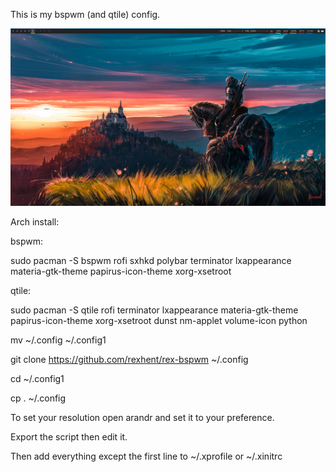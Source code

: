 This is my bspwm (and qtile) config.

![Desktop](https://raw.githubusercontent.com/rexhent/wm-pics/main/bspwm.png)

Arch install:

bspwm:

sudo pacman -S bspwm rofi sxhkd polybar terminator lxappearance materia-gtk-theme papirus-icon-theme xorg-xsetroot

qtile:

sudo pacman -S qtile rofi terminator lxappearance materia-gtk-theme papirus-icon-theme xorg-xsetroot dunst nm-applet volume-icon python



mv ~/.config ~/.config1

git clone https://github.com/rexhent/rex-bspwm ~/.config

cd ~/.config1

cp . ~/.config

To set your resolution open arandr and set it to your preference.

Export the script then edit it.

Then add everything except the first line to ~/.xprofile or ~/.xinitrc
